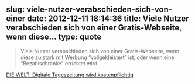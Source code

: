 slug: viele-nutzer-verabschieden-sich-von-einer
date: 2012-12-11 18:14:36
title: Viele Nutzer verabschieden sich von einer Gratis-Webseite, wenn diese...
type: quote
---

> Viele Nutzer verabschieden sich von einer Gratis-Webseite, wenn diese zu stark mit Werbung “vollgekleistert” ist, oder wenn eine “Bezahlschranke” errichtet wird.

[DIE WELT: Digitale Tageszeitung wird kostenpflichtig](http://www.teltarif.de/welt-abonnement-bezahlschranke/news/49237.html)
